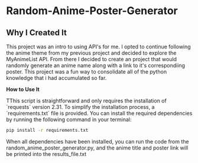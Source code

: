 # Random-Anime-Poster-Generator
## Why I Created It
<p>This project was an intro to using API's for me. I opted to continue following the anime theme from my previous project and decided to explore the MyAnimeList API. From there I decided to create an project that would randomly generate an anime name along with a link to it's correspondiing poster. This project was a fun way to consolidate all of the python knowledge that i had accumulated so far.</p>
<p>
  
__How to Use It__
<p>TThis script is straightforward and only requires the installation of `requests` version 2.31. To simplify the installation process, a `requirements.txt` file is provided. You can install the required dependencies by running the following command in your terminal:

```bash
pip install -r requirements.txt
```
When all dependencies have been installed, you can run the code from the random_anime_poster_generator.py, and the anime title and poster link will be printed into the results_file.txt</p>
